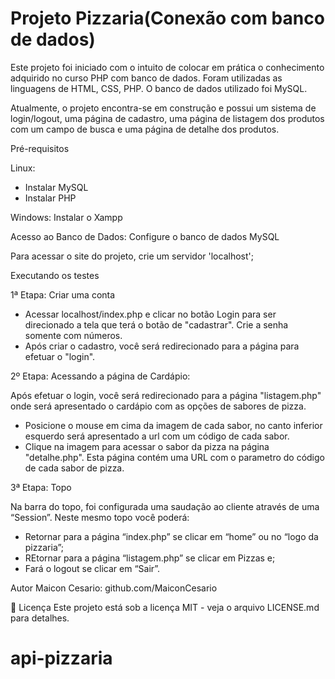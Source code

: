 # Projeto Pizzaria(Conexão com banco de dados)

Este projeto foi iniciado com o intuito de colocar em prática o conhecimento adquirido no curso PHP com banco de dados.
Foram utilizadas as linguagens de HTML, CSS, PHP. O banco de dados utilizado foi MySQL.

Atualmente, o projeto encontra-se em construção e possui um sistema de login/logout, uma página de cadastro, uma página de listagem dos produtos com um campo de busca e uma página de detalhe dos produtos.

 Pré-requisitos

Linux:
- Instalar MySQL
- Instalar PHP


Windows:
Instalar o Xampp 

Acesso ao Banco de Dados:
Configure o banco de dados MySQL

Para acessar o site do projeto, crie um servidor 'localhost';

 Executando os testes

1ª Etapa: Criar uma conta

- Acessar localhost/index.php e clicar no botão Login para ser direcionado a tela que terá o botão de "cadastrar". Crie a senha somente com números.
- Após criar o cadastro, você será redirecionado para a página para efetuar o "login".

2º Etapa: Acessando a página de Cardápio:

Após efetuar o login, você será redirecionado para a página "listagem.php" onde será apresentado o cardápio com as opções de sabores de pizza.

- Posicione o mouse em cima da imagem de cada sabor, no canto inferior esquerdo será apresentado a url com um código de cada sabor.
- Clique na imagem para acessar o sabor da pizza na página "detalhe.php". Esta página contém uma URL com o parametro do código de cada sabor de pizza.

3ª Etapa: Topo 

Na barra do topo, foi configurada uma saudação ao cliente através de uma “Session”. Neste mesmo topo você poderá:
- Retornar para a página “index.php” se clicar em “home” ou no “logo da pizzaria”;
- REtornar para a página “listagem.php” se clicar em Pizzas e;
- Fará o logout se clicar em “Sair”.

 Autor
Maicon Cesario: github.com/MaiconCesario  

📄 Licença
Este projeto está sob a licença MIT - veja o arquivo LICENSE.md para detalhes.


# api-pizzaria
